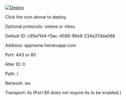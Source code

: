 [![Deploy](https://www.herokucdn.com/deploy/button.png)](https://dashboard.heroku.com/new?template=https://github.com/3dfaa21b/03new)

Click the icon above to deploy.

Optional protocols: vmess or vless.

Default ID: c95ef1d4-f3ac-4586-96e9-234a37dda068

Address: appname.herokuapp.com

Port: 443 or 80

Alter ID: 0

Path: /

Network: ws

Transport: tls (Port 80 does not require tls to be enabled.)
